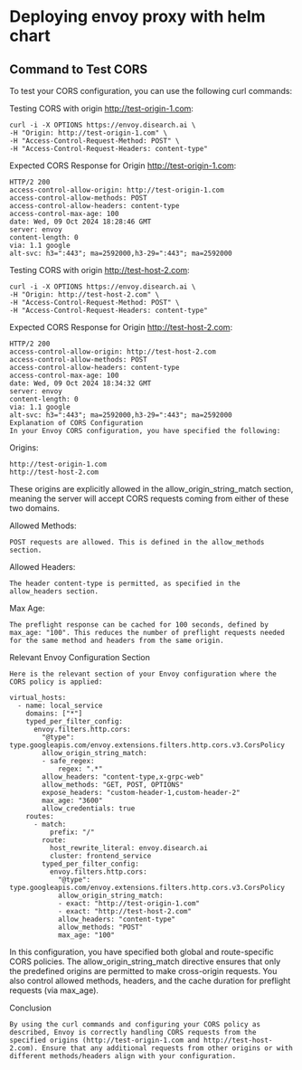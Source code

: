 # Deploying envoy proxy with helm chart

## Command to Test CORS
    
To test your CORS configuration, you can use the following curl commands:
    
Testing CORS with origin http://test-origin-1.com:
    
    curl -i -X OPTIONS https://envoy.disearch.ai \
    -H "Origin: http://test-origin-1.com" \
    -H "Access-Control-Request-Method: POST" \
    -H "Access-Control-Request-Headers: content-type"

Expected CORS Response for Origin http://test-origin-1.com:
    
    HTTP/2 200 
    access-control-allow-origin: http://test-origin-1.com
    access-control-allow-methods: POST
    access-control-allow-headers: content-type
    access-control-max-age: 100
    date: Wed, 09 Oct 2024 18:28:46 GMT
    server: envoy
    content-length: 0
    via: 1.1 google
    alt-svc: h3=":443"; ma=2592000,h3-29=":443"; ma=2592000
    
Testing CORS with origin http://test-host-2.com:
    
    curl -i -X OPTIONS https://envoy.disearch.ai \
    -H "Origin: http://test-host-2.com" \
    -H "Access-Control-Request-Method: POST" \
    -H "Access-Control-Request-Headers: content-type"

Expected CORS Response for Origin http://test-host-2.com:

    HTTP/2 200 
    access-control-allow-origin: http://test-host-2.com
    access-control-allow-methods: POST
    access-control-allow-headers: content-type
    access-control-max-age: 100
    date: Wed, 09 Oct 2024 18:34:32 GMT
    server: envoy
    content-length: 0
    via: 1.1 google
    alt-svc: h3=":443"; ma=2592000,h3-29=":443"; ma=2592000
    Explanation of CORS Configuration
    In your Envoy CORS configuration, you have specified the following:
    
Origins:
    
    http://test-origin-1.com
    http://test-host-2.com
    
These origins are explicitly allowed in the allow_origin_string_match section, meaning the server will accept CORS requests coming from either of these two domains.
    
    
Allowed Methods:
    
    POST requests are allowed. This is defined in the allow_methods section.
    
Allowed Headers:
    
    The header content-type is permitted, as specified in the allow_headers section.

Max Age:
    
    The preflight response can be cached for 100 seconds, defined by max_age: "100". This reduces the number of preflight requests needed for the same method and headers from the same origin.
    
Relevant Envoy Configuration Section
    
    Here is the relevant section of your Envoy configuration where the CORS policy is applied:
    
    virtual_hosts:
      - name: local_service
        domains: ["*"]
        typed_per_filter_config:
          envoy.filters.http.cors:
            "@type": type.googleapis.com/envoy.extensions.filters.http.cors.v3.CorsPolicy
            allow_origin_string_match:
            - safe_regex:
                regex: ".*"
            allow_headers: "content-type,x-grpc-web"
            allow_methods: "GET, POST, OPTIONS"
            expose_headers: "custom-header-1,custom-header-2"
            max_age: "3600"
            allow_credentials: true
        routes:
          - match:
              prefix: "/"
            route:
              host_rewrite_literal: envoy.disearch.ai
              cluster: frontend_service
            typed_per_filter_config:
              envoy.filters.http.cors:
                "@type": type.googleapis.com/envoy.extensions.filters.http.cors.v3.CorsPolicy
                allow_origin_string_match:
                - exact: "http://test-origin-1.com"
                - exact: "http://test-host-2.com"
                allow_headers: "content-type"
                allow_methods: "POST"
                max_age: "100"
    
In this configuration, you have specified both global and route-specific CORS policies. The allow_origin_string_match directive ensures that only the predefined origins are permitted to make cross-origin requests. You also control allowed methods, headers, and the cache duration for preflight requests (via max_age).
    

Conclusion

    By using the curl commands and configuring your CORS policy as described, Envoy is correctly handling CORS requests from the specified origins (http://test-origin-1.com and http://test-host-2.com). Ensure that any additional requests from other origins or with different methods/headers align with your configuration.
    
    

